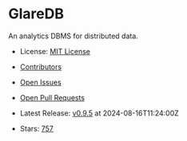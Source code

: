 # GlareDB

An analytics DBMS for distributed data.
- License: [MIT License](https://spdx.org/licenses/MIT.html)

- [Contributors](https://github.com/GlareDB/glaredb/graphs/contributors)
- [Open Issues](https://github.com/GlareDB/glaredb/issues?q=sort%3Aupdated-desc+is%3Aissue+is%3Aopen)
- [Open Pull Requests](https://github.com/GlareDB/glaredb/pulls?q=sort%3Aupdated-desc+is%3Apr+is%3Aopen)
- Latest Release: [v0.9.5](https://github.com/GlareDB/glaredb/releases/tag/v0.9.5) at 2024-08-16T11:24:00Z

- Stars: [757](https://github.com/GlareDB/glaredb/stargazers)

